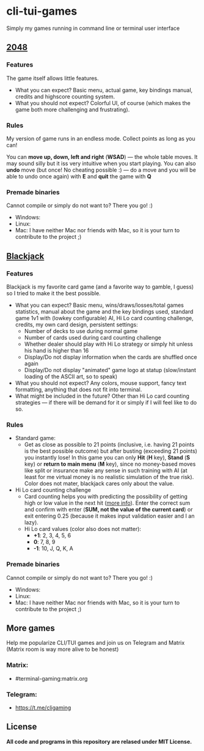 # cli-tui-games
Simply my games running in command line or terminal user interface


## [2048](https://github.com/skelly37/cli-tui-games/2048.cpp)

### Features

The game itself allows little features. 
- What you can expect? Basic menu, actual game, key bindings manual, credits and highscore counting system. 
- What you should not expect? Colorful UI, of course (which makes the game both more challenging and frustrating).

### Rules

My version of game runs in an endless mode. Collect points as long as you can!

You can **move up, down, left and right** (**WSAD**) — the whole table moves. It may sound silly but it iss very intuitive when you start playing. You can also **undo** move (but once! No cheating possible :) — do a move and you will be able to undo once again) with **E** and **quit** the game with **Q**

### Premade binaries

Cannot compile or simply do not want to? There you go! :)

- Windows:
- Linux:
- Mac: I have neither Mac nor friends with Mac, so it is your turn to contribute to the project ;)


## [Blackjack](https://github.com/skelly37/cli-tui-games/blackjack.cpp)

### Features

Blackjack is my favorite card game (and a favorite way to gamble, I guess) so I tried to make it the best possible.

- What you can expect? Basic menu, wins/draws/losses/total games statistics, manual about the game and the key bindings used, standard game 1v1 with (lowkey configurable) AI, Hi Lo card counting challenge, credits, my own card design, persistent settings:
  - Number of decks to use during normal game
  - Number of cards used during card counting challenge
  - Whether dealer should play with Hi Lo strategy or simply hit unless his hand is higher than 16
  - Display/Do not display information when the cards are shuffled once again 
  - Display/Do not display "animated" game logo at statup (slow/instant loading of the ASCII art, so to speak)
- What you should not expect? Any colors, mouse support, fancy text formatting, anything that does not fit into terminal.
- What might be included in the future? Other than Hi Lo card counting strategies — if there will be demand for it or simply if I will feel like to do so.

### Rules

- Standard game:
  - Get as close as possible to 21 points (inclusive, i.e. having 21 points is the best possible outcome) but after busting (exceeding 21 points) you instantly lose! In this game you can only **Hit** (**H** key), **Stand** (**S** key) or **return to main menu** (**M** key), since no money-based moves like split or insurance make any sense in such training with AI (at least for me virtual money is no realistic simulation of the true risk). Color does not mater, blackjack cares only about the value.
- Hi Lo card counting challenge  
  - Card counting helps you with predicting the possibility of getting high or low value in the next hit ([more info](https://en.wikipedia.org/wiki/Card_counting)). Enter the correct sum and confirm with enter (**SUM, not the value of the current card**) or exit entering 0.25 (because it makes input validation easier and I an lazy).
  - Hi Lo card values (color also does not matter):
    - **+1**: 2, 3, 4, 5, 6
    - **0**:  7, 8, 9
    - **-1**: 10, J, Q, K, A

### Premade binaries

Cannot compile or simply do not want to? There you go! :)

- Windows:
- Linux:
- Mac: I have neither Mac nor friends with Mac, so it is your turn to contribute to the project ;)

## More games

Help me popularize CLI/TUI games and join us on Telegram and Matrix (Matrix room is way more alive to be honest)

### Matrix: 
- #terminal-gaming:matrix.org
### Telegram: 
- https://t.me/cligaming

## License
**All code and programs in this repository are relased under MIT License.**
